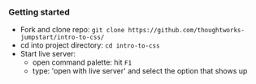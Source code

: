 ### Getting started

- Fork and clone repo: `git clone https://github.com/thoughtworks-jumpstart/intro-to-css/`
- cd into project directory: `cd intro-to-css`
- Start live server:
  - open command palette: hit `F1`
  - type: 'open with live server' and select the option that shows up